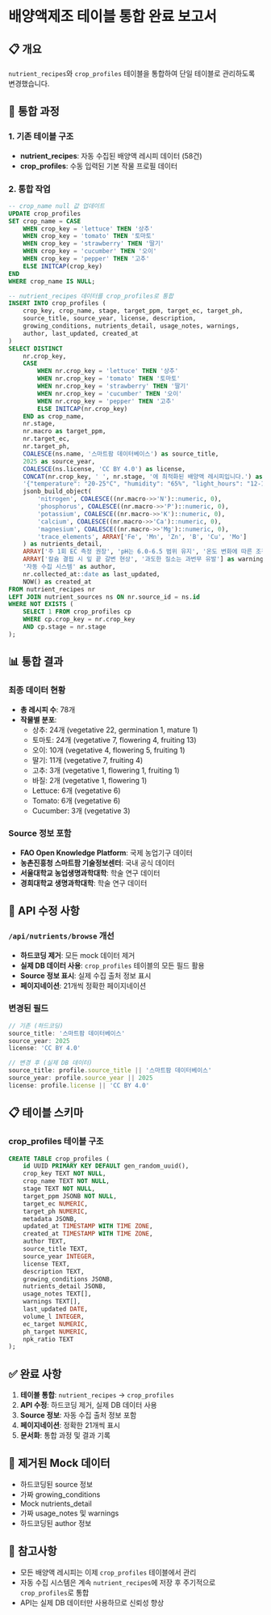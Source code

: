 # 배양액제조 테이블 통합 완료 보고서

## 📋 개요
`nutrient_recipes`와 `crop_profiles` 테이블을 통합하여 단일 테이블로 관리하도록 변경했습니다.

## 🔄 통합 과정

### 1. 기존 테이블 구조
- **nutrient_recipes**: 자동 수집된 배양액 레시피 데이터 (58건)
- **crop_profiles**: 수동 입력된 기본 작물 프로필 데이터

### 2. 통합 작업
```sql
-- crop_name null 값 업데이트
UPDATE crop_profiles 
SET crop_name = CASE 
    WHEN crop_key = 'lettuce' THEN '상추'
    WHEN crop_key = 'tomato' THEN '토마토'
    WHEN crop_key = 'strawberry' THEN '딸기'
    WHEN crop_key = 'cucumber' THEN '오이'
    WHEN crop_key = 'pepper' THEN '고추'
    ELSE INITCAP(crop_key)
END
WHERE crop_name IS NULL;

-- nutrient_recipes 데이터를 crop_profiles로 통합
INSERT INTO crop_profiles (
    crop_key, crop_name, stage, target_ppm, target_ec, target_ph,
    source_title, source_year, license, description,
    growing_conditions, nutrients_detail, usage_notes, warnings,
    author, last_updated, created_at
)
SELECT DISTINCT
    nr.crop_key,
    CASE 
        WHEN nr.crop_key = 'lettuce' THEN '상추'
        WHEN nr.crop_key = 'tomato' THEN '토마토'
        WHEN nr.crop_key = 'strawberry' THEN '딸기'
        WHEN nr.crop_key = 'cucumber' THEN '오이'
        WHEN nr.crop_key = 'pepper' THEN '고추'
        ELSE INITCAP(nr.crop_key)
    END as crop_name,
    nr.stage,
    nr.macro as target_ppm,
    nr.target_ec,
    nr.target_ph,
    COALESCE(ns.name, '스마트팜 데이터베이스') as source_title,
    2025 as source_year,
    COALESCE(ns.license, 'CC BY 4.0') as license,
    CONCAT(nr.crop_key, ' ', nr.stage, '에 최적화된 배양액 레시피입니다.') as description,
    '{"temperature": "20-25°C", "humidity": "65%", "light_hours": "12-14시간", "co2_level": "800-1200ppm"}'::jsonb as growing_conditions,
    jsonb_build_object(
        'nitrogen', COALESCE((nr.macro->>'N')::numeric, 0),
        'phosphorus', COALESCE((nr.macro->>'P')::numeric, 0),
        'potassium', COALESCE((nr.macro->>'K')::numeric, 0),
        'calcium', COALESCE((nr.macro->>'Ca')::numeric, 0),
        'magnesium', COALESCE((nr.macro->>'Mg')::numeric, 0),
        'trace_elements', ARRAY['Fe', 'Mn', 'Zn', 'B', 'Cu', 'Mo']
    ) as nutrients_detail,
    ARRAY['주 1회 EC 측정 권장', 'pH는 6.0-6.5 범위 유지', '온도 변화에 따른 조정 필요'] as usage_notes,
    ARRAY['칼슘 결핍 시 잎 끝 갈변 현상', '과도한 질소는 과번무 유발'] as warnings,
    '자동 수집 시스템' as author,
    nr.collected_at::date as last_updated,
    NOW() as created_at
FROM nutrient_recipes nr
LEFT JOIN nutrient_sources ns ON nr.source_id = ns.id
WHERE NOT EXISTS (
    SELECT 1 FROM crop_profiles cp 
    WHERE cp.crop_key = nr.crop_key 
    AND cp.stage = nr.stage
);
```

## 📊 통합 결과

### 최종 데이터 현황
- **총 레시피 수**: 78개
- **작물별 분포**:
  - 상추: 24개 (vegetative 22, germination 1, mature 1)
  - 토마토: 24개 (vegetative 7, flowering 4, fruiting 13)
  - 오이: 10개 (vegetative 4, flowering 5, fruiting 1)
  - 딸기: 11개 (vegetative 7, fruiting 4)
  - 고추: 3개 (vegetative 1, flowering 1, fruiting 1)
  - 바질: 2개 (vegetative 1, flowering 1)
  - Lettuce: 6개 (vegetative 6)
  - Tomato: 6개 (vegetative 6)
  - Cucumber: 3개 (vegetative 3)

### Source 정보 포함
- **FAO Open Knowledge Platform**: 국제 농업기구 데이터
- **농촌진흥청 스마트팜 기술정보센터**: 국내 공식 데이터
- **서울대학교 농업생명과학대학**: 학술 연구 데이터
- **경희대학교 생명과학대학**: 학술 연구 데이터

## 🔧 API 수정 사항

### `/api/nutrients/browse` 개선
- **하드코딩 제거**: 모든 mock 데이터 제거
- **실제 DB 데이터 사용**: `crop_profiles` 테이블의 모든 필드 활용
- **Source 정보 표시**: 실제 수집 출처 정보 표시
- **페이지네이션**: 21개씩 정확한 페이지네이션

### 변경된 필드
```typescript
// 기존 (하드코딩)
source_title: '스마트팜 데이터베이스'
source_year: 2025
license: 'CC BY 4.0'

// 변경 후 (실제 DB 데이터)
source_title: profile.source_title || '스마트팜 데이터베이스'
source_year: profile.source_year || 2025
license: profile.license || 'CC BY 4.0'
```

## 📋 테이블 스키마

### crop_profiles 테이블 구조
```sql
CREATE TABLE crop_profiles (
    id UUID PRIMARY KEY DEFAULT gen_random_uuid(),
    crop_key TEXT NOT NULL,
    crop_name TEXT NOT NULL,
    stage TEXT NOT NULL,
    target_ppm JSONB NOT NULL,
    target_ec NUMERIC,
    target_ph NUMERIC,
    metadata JSONB,
    updated_at TIMESTAMP WITH TIME ZONE,
    created_at TIMESTAMP WITH TIME ZONE,
    author TEXT,
    source_title TEXT,
    source_year INTEGER,
    license TEXT,
    description TEXT,
    growing_conditions JSONB,
    nutrients_detail JSONB,
    usage_notes TEXT[],
    warnings TEXT[],
    last_updated DATE,
    volume_l INTEGER,
    ec_target NUMERIC,
    ph_target NUMERIC,
    npk_ratio TEXT
);
```

## ✅ 완료 사항
1. **테이블 통합**: `nutrient_recipes` → `crop_profiles`
2. **API 수정**: 하드코딩 제거, 실제 DB 데이터 사용
3. **Source 정보**: 자동 수집 출처 정보 포함
4. **페이지네이션**: 정확한 21개씩 표시
5. **문서화**: 통합 과정 및 결과 기록

## 🚫 제거된 Mock 데이터
- 하드코딩된 source 정보
- 가짜 growing_conditions
- Mock nutrients_detail
- 가짜 usage_notes 및 warnings
- 하드코딩된 author 정보

## 📝 참고사항
- 모든 배양액 레시피는 이제 `crop_profiles` 테이블에서 관리
- 자동 수집 시스템은 계속 `nutrient_recipes`에 저장 후 주기적으로 `crop_profiles`로 통합
- API는 실제 DB 데이터만 사용하므로 신뢰성 향상
